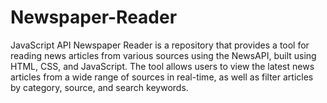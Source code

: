 # Newspaper-Reader
JavaScript API Newspaper Reader is a repository that provides a tool for reading news articles from various sources using the NewsAPI, built using HTML, CSS, and JavaScript. The tool allows users to view the latest news articles from a wide range of sources in real-time, as well as filter articles by category, source, and search keywords.
